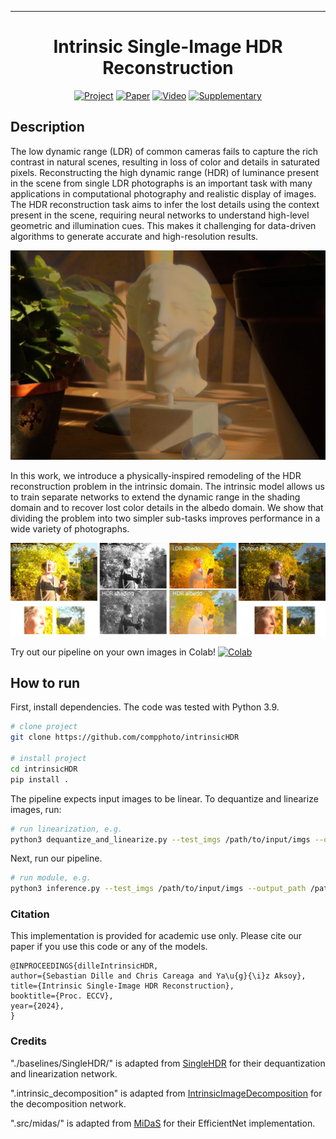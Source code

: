 
---

<div align="center">    
 
# Intrinsic Single-Image HDR Reconstruction  

[![Project](http://img.shields.io/badge/project-intrinsicHDR-cc9933.svg)](https://yaksoy.github.io/intrinsicHDR/)
[![Paper](http://img.shields.io/badge/paper-ECCV2024-B31B1B.svg)](https://arxiv.org/abs/2409.13803)
[![Video](http://img.shields.io/badge/video-YouTube-4b44ce.svg)](https://www.youtube.com/watch?v=EiyH52BcKkw)
[![Supplementary](http://img.shields.io/badge/suppl.-intrinsicHDR-B31B1B.svg)](https://yaksoy.github.io/papers/ECCV24-IntrinsicHDR-supp.pdf)  


</div>
 


## Description   


The low dynamic range (LDR) of common cameras fails to capture the rich contrast in natural scenes, resulting in loss of color and details in saturated pixels. Reconstructing the high dynamic range (HDR) of luminance present in the scene from single LDR photographs is an important task with many applications in computational photography and realistic display of images. The HDR reconstruction task aims to infer the lost details using the context present in the scene, requiring neural networks to understand high-level geometric and illumination cues. This makes it challenging for data-driven algorithms to generate accurate and high-resolution results. 

![teaser](./figures/representative.jpg)

In this work, we introduce a physically-inspired remodeling of the HDR reconstruction problem in the intrinsic domain. The intrinsic model allows us to train separate networks to extend the dynamic range in the shading domain and to recover lost color details in the albedo domain. We show that dividing the problem into two simpler sub-tasks improves performance in a wide variety of photographs.   

![pipeline](./figures/pipeline.jpg)

Try out our pipeline on your own images in Colab! [![Colab](https://colab.research.google.com/assets/colab-badge.svg)](https://colab.research.google.com/github/compphoto/intrinsicHDR/blob/main/notebooks/intrinsicHDR.ipynb)

## How to run   
First, install dependencies. The code was tested with Python 3.9.   
```bash
# clone project   
git clone https://github.com/compphoto/intrinsicHDR

# install project   
cd intrinsicHDR
pip install .
 ```   

The pipeline expects input images to be linear. 
To dequantize and linearize images, run:

 ```bash
# run linearization, e.g.  
python3 dequantize_and_linearize.py --test_imgs /path/to/input/imgs --output_path /path/to/results --root .
```
 Next, run our pipeline.  
 ```bash
# run module, e.g.  
python3 inference.py --test_imgs /path/to/input/imgs --output_path /path/to/results --use_exr
```



### Citation
This implementation is provided for academic use only. Please cite our paper if you use this code or any of the models.   
```
@INPROCEEDINGS{dilleIntrinsicHDR,
author={Sebastian Dille and Chris Careaga and Ya\u{g}{\i}z Aksoy},
title={Intrinsic Single-Image HDR Reconstruction},
booktitle={Proc. ECCV},
year={2024},
} 
```   

### Credits
"./baselines/SingleHDR/" is adapted from [SingleHDR](https://github.com/alex04072000/SingleHDR) for their dequantization and linearization network.

".intrinsic_decomposition" is adapted from [IntrinsicImageDecomposition](https://github.com/compphoto/Intrinsic) for the decomposition network.

".src/midas/" is adapted from [MiDaS](https://github.com/intel-isl/MiDaS/tree/v2) for their EfficientNet implementation.
